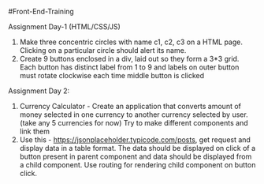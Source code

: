 

#Front-End-Training


Assignment Day-1 (HTML/CSS/JS)

1. Make three concentric circles with name c1, c2, c3 on a HTML page. Clicking on a particular circle should alert its name.
2. Create 9 buttons enclosed in a div, laid out so they form a 3*3 grid. Each button has distinct label from 1 to 9 and labels on outer button must rotate clockwise each time middle button is clicked

Assignment Day 2:

1. Currency Calculator - Create an application that converts amount of money selected in one currency to another currency selected by user.(take any 5 currencies for now) Try to make different components and link them
2. Use this - https://jsonplaceholder.typicode.com/posts, get request and display data in a table format. The data should be displayed on click of a button present in parent component and data should be displayed from a child component. Use routing for rendering child component on button click.